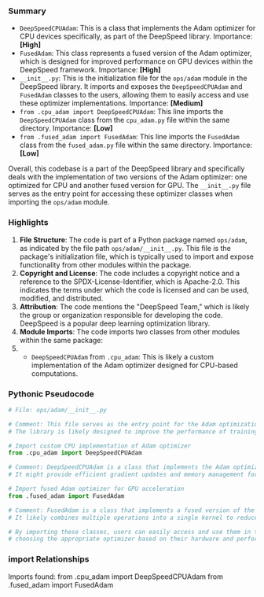 

### Summary



* `DeepSpeedCPUAdam`: This is a class that implements the Adam optimizer for CPU devices specifically, as part of the DeepSpeed library. Importance: **[High]**
* `FusedAdam`: This class represents a fused version of the Adam optimizer, which is designed for improved performance on GPU devices within the DeepSpeed framework. Importance: **[High]**
* `__init__.py`: This is the initialization file for the `ops/adam` module in the DeepSpeed library. It imports and exposes the `DeepSpeedCPUAdam` and `FusedAdam` classes to the users, allowing them to easily access and use these optimizer implementations. Importance: **[Medium]**
* `from .cpu_adam import DeepSpeedCPUAdam`: This line imports the `DeepSpeedCPUAdam` class from the `cpu_adam.py` file within the same directory. Importance: **[Low]**
* `from .fused_adam import FusedAdam`: This line imports the `FusedAdam` class from the `fused_adam.py` file within the same directory. Importance: **[Low]** 

Overall, this codebase is a part of the DeepSpeed library and specifically deals with the implementation of two versions of the Adam optimizer: one optimized for CPU and another fused version for GPU. The `__init__.py` file serves as the entry point for accessing these optimizer classes when importing the `ops/adam` module.

### Highlights



1. **File Structure**: The code is part of a Python package named `ops/adam`, as indicated by the file path `ops/adam/__init__.py`. This file is the package's initialization file, which is typically used to import and expose functionality from other modules within the package.
2. **Copyright and License**: The code includes a copyright notice and a reference to the SPDX-License-Identifier, which is Apache-2.0. This indicates the terms under which the code is licensed and can be used, modified, and distributed.
3. **Attribution**: The code mentions the "DeepSpeed Team," which is likely the group or organization responsible for developing the code. DeepSpeed is a popular deep learning optimization library.
4. **Module Imports**: The code imports two classes from other modules within the same package:
5.   - `DeepSpeedCPUAdam` from `.cpu_adam`: This is likely a custom implementation of the Adam optimizer designed for CPU-based computations.

### Pythonic Pseudocode

```python
# File: ops/adam/__init__.py

# Comment: This file serves as the entry point for the Adam optimization module in a deep learning library.
# The library is likely designed to improve the performance of training models, potentially with optimizations.

# Import custom CPU implementation of Adam optimizer
from .cpu_adam import DeepSpeedCPUAdam

# Comment: DeepSpeedCPUAdam is a class that implements the Adam optimization algorithm optimized for CPU-based computations.
# It might provide efficient gradient updates and memory management for models trained on CPUs.

# Import fused Adam optimizer for GPU acceleration
from .fused_adam import FusedAdam

# Comment: FusedAdam is a class that implements a fused version of the Adam optimizer, designed for GPU acceleration.
# It likely combines multiple operations into a single kernel to reduce overhead and improve performance during training.

# By importing these classes, users can easily access and use them in their deep learning models,
# choosing the appropriate optimizer based on their hardware and performance requirements.
```


### import Relationships

Imports found:
from .cpu_adam import DeepSpeedCPUAdam
from .fused_adam import FusedAdam